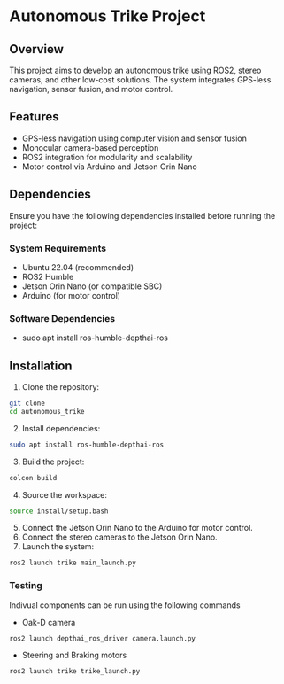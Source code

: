 # Autonomous Trike Project

## Overview
This project aims to develop an autonomous trike using ROS2, stereo cameras, and other low-cost solutions. The system integrates GPS-less navigation, sensor fusion, and motor control.

## Features
- GPS-less navigation using computer vision and sensor fusion
- Monocular camera-based perception
- ROS2 integration for modularity and scalability
- Motor control via Arduino and Jetson Orin Nano

## Dependencies
Ensure you have the following dependencies installed before running the project:

### System Requirements
- Ubuntu 22.04 (recommended)
- ROS2 Humble
- Jetson Orin Nano (or compatible SBC)
- Arduino (for motor control)

### Software Dependencies
- sudo apt install ros-humble-depthai-ros

## Installation
1. Clone the repository:
```bash
git clone
cd autonomous_trike
```
2. Install dependencies:
```bash
sudo apt install ros-humble-depthai-ros
```
3. Build the project:
```bash
colcon build
```
4. Source the workspace:
```bash
source install/setup.bash
```
5. Connect the Jetson Orin Nano to the Arduino for motor control.
6. Connect the stereo cameras to the Jetson Orin Nano.
7. Launch the system:
```bash
ros2 launch trike main_launch.py

```

### Testing
Indivual components can be run using the following commands

- Oak-D camera
```bash
ros2 launch depthai_ros_driver camera.launch.py
```

- Steering and Braking motors
```bash
ros2 launch trike trike_launch.py
```
